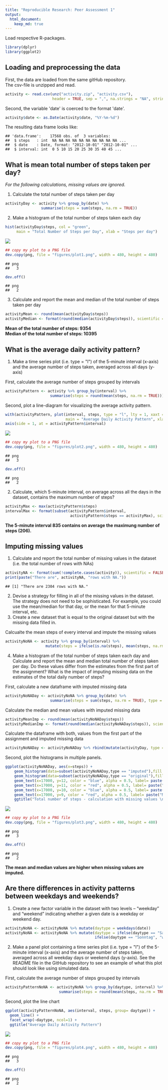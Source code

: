 ```yaml
---
title: "Reproducible Research: Peer Assessment 1"
output: 
  html_document:
    keep_md: true
---
```


Load respective R-packages.


```r
library(dplyr)
library(ggplot2)
```

## Loading and preprocessing the data
First, the data are loaded from the same gitHub repository.  
The csv-file is unzipped and read.

```r
activity <- read.csv(unz("activity.zip", "activity.csv"), 
                     header = TRUE, sep = ",", na.strings = "NA", stringsAsFactors = FALSE)
```

Second, the variable 'date' is coerced to the format 'date'.

```r
activity$date <- as.Date(activity$date, "%Y-%m-%d")
```
The resulting data frame looks like:

```
## 'data.frame':	17568 obs. of  3 variables:
##  $ steps   : int  NA NA NA NA NA NA NA NA NA NA ...
##  $ date    : Date, format: "2012-10-01" "2012-10-01" ...
##  $ interval: int  0 5 10 15 20 25 30 35 40 45 ...
```

## What is mean total number of steps taken per day?
*For the following calculations, missing values are ignored.*  

1. Calculate the total number of steps taken per day

```r
activityDay <- activity %>% group_by(date) %>% 
                summarise(steps = sum(steps, na.rm = TRUE))
```

2. Make a histogram of the total number of steps taken each day

```r
hist(activityDay$steps, col = "green", 
     main = "Total Number of Steps per Day", xlab = "Steps per day")
```

![](PA1_template_files/figure-html/unnamed-chunk-6-1.png)<!-- -->

```r
## copy my plot to a PNG file
dev.copy(png, file = "figures/plot1.png", width = 480, height = 480)
```

```
## png 
##   3
```

```r
dev.off()
```

```
## png 
##   2
```

3. Calculate and report the mean and median of the total number of steps taken per day

```r
activityMean <- round(mean(activityDay$steps))
activityMedian <- format(round(median(activityDay$steps)), scientific = FALSE)
```
  
  
**Mean of the total number of steps: 9354**  
**Median of the total number of steps: 10395**  
  
  
## What is the average daily activity pattern?

1. Make a time series plot (i.e. type = "l") of the 5-minute interval (x-axis) and the average number of steps taken, averaged across all days (y-axis)  

First, calculate the average number of steps grouped by intervals  

```r
activityPattern <- activity %>% group_by(interval) %>% 
                    summarise(steps = round(mean(steps, na.rm = TRUE)))
```

Second, plot a line-diagram for visualizing the average activity pattern.  

```r
with(activityPattern, plot(interval, steps, type = "l", lty = 1, xaxt = "n", 
                           main = "Average Daily Activity Pattern", xlab = "Daytime", ylab = "Number of Steps"))
axis(side = 1, at = activityPattern$interval)
```

![](PA1_template_files/figure-html/unnamed-chunk-9-1.png)<!-- -->

```r
## copy my plot to a PNG file
dev.copy(png, file = "figures/plot2.png", width = 480, height = 480)
```

```
## png 
##   3
```

```r
dev.off()
```

```
## png 
##   2
```

2. Calculate, which 5-minute interval, on average across all the days in the dataset, contains the maximum number of steps?  



```r
activityMax <- max(activityPattern$steps)
intervalMax <- format(subset(activityPattern$interval, 
                             activityPattern$steps == activityMax), scientific = FALSE)
```
  
    
**The 5-minute interval 835 contains on average the maximung number of steps (206).**  
  
    
## Imputing missing values
1. Calculate and report the total number of missing values in the dataset (i.e. the total number of rows with NAs)  


```r
activityNA <- format(sum(!complete.cases(activity)), scientific = FALSE)
print(paste("There are", activityNA, "rows with NA."))
```

```
## [1] "There are 2304 rows with NA."
```

2. Devise a strategy for filling in all of the missing values in the dataset. The strategy does not need to be sophisticated. For example, you could use the mean/median for that day, or the mean for that 5-minute interval, etc.  
3. Create a new dataset that is equal to the original dataset but with the missing data filled in.

Calcualte the mean steps of every interval and impute the missing values  


```r
activityNoNA <- activity %>% group_by(interval) %>% 
                  mutate(steps = ifelse(is.na(steps), mean(steps, na.rm = TRUE), steps))
```

4. Make a histogram of the total number of steps taken each day and Calculate and report the mean and median total number of steps taken per day. Do these values differ from the estimates from the first part of the assignment? What is the impact of imputing missing data on the estimates of the total daily number of steps?  

First, calculate a new dataframe with imputed missing data

```r
activityNoNADay <- activityNoNA %>% group_by(date) %>% 
                    summarise(steps = sum(steps, na.rm = TRUE), type = c("imputed"))
```
 
Calculate the median and mean values with imputed missing data  

```r
activityMeanImp <- round(mean(activityNoNADay$steps))
activityMedianImp <- format(round(median(activityNoNADay$steps)), scientific = FALSE)
```

Calculate the dataframe with both, values from the first part of the assignment and imputed missing data

```r
activityNoNADay <- activityNoNADay %>% rbind(mutate(activityDay, type = "original"))
```

Second, plot the histograms in multiple panels.

```r
ggplot(activityNoNADay, aes(x=steps)) + 
    geom_histogram(data=subset(activityNoNADay,type == "imputed"),fill = "red", alpha = 0.5) +
    geom_histogram(data=subset(activityNoNADay,type == "original"),fill = "blue", alpha = 0.5) +
    geom_text(x=17000, y=12, color = "blue", alpha = 0.5, label= paste("Mean (original) =", activityMean)) +
    geom_text(x=17000, y=11, color = "red", alpha = 0.5, label= paste("Mean (imputed) =", activityMeanImp)) +
    geom_text(x=17000, y=10, color = "blue", alpha = 0.5, label= paste("Median (original) =", activityMedian)) +
    geom_text(x=17000, y=9, color = "red", alpha = 0.5, label= paste("Median (imputed) =", activityMedianImp)) +
    ggtitle("Total number of steps - calculation with missing values \n compared to calculation with imputed missing data")
```

![](PA1_template_files/figure-html/unnamed-chunk-16-1.png)<!-- -->

```r
## copy my plot to a PNG file
dev.copy(png, file = "figures/plot3.png", width = 480, height = 480)
```

```
## png 
##   3
```

```r
dev.off()
```

```
## png 
##   2
```

**The mean and median values are higher when missing values are imputed.**  


## Are there differences in activity patterns between weekdays and weekends?

1. Create a new factor variable in the dataset with two levels – “weekday” and “weekend” indicating whether a given date is a weekday or weekend day.  

```r
activityNoNA <- activityNoNA %>% mutate(daytype = weekdays(date))
activityNoNA <- activityNoNA %>% mutate(daytype = ifelse(daytype == "Samstag", "weekend",
                                        ifelse(daytype == "Sonntag", "weekend", "weekday")))
```
2. Make a panel plot containing a time series plot (i.e. type = "l") of the 5-minute interval (x-axis) and the average number of steps taken, averaged across all weekday days or weekend days (y-axis). See the README file in the GitHub repository to see an example of what this plot should look like using simulated data.  

First, calculate the average number of steps grouped by intervals  

```r
activityPatternNoNA <- activityNoNA %>% group_by(daytype, interval) %>% 
                        summarise(steps = round(mean(steps, na.rm = TRUE)))
```
Second, plot the line chart  

```r
ggplot(activityPatternNoNA, aes(interval, steps, group= daytype)) + 
  geom_line() + 
  facet_wrap(~daytype, ncol=1) +
  ggtitle("Average Daily Activity Pattern") 
```

![](PA1_template_files/figure-html/unnamed-chunk-19-1.png)<!-- -->

```r
## copy my plot to a PNG file
dev.copy(png, file = "figures/plot4.png", width = 480, height = 480)
```

```
## png 
##   3
```

```r
dev.off()
```

```
## png 
##   2
```
